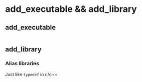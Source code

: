 # add_executable && add_library

## add_executable
```
```

## add_library

### Alias libraries
Just like `typedef` in c/c++

